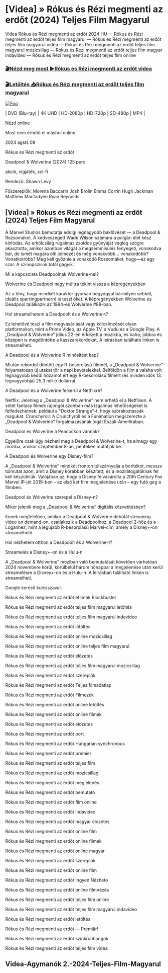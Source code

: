 <h1 tabindex="-1" class="heading-element" dir="auto">[Videa] » Rókus és Rézi megmenti az erdőt (2024) Teljes Film Magyarul </h1>

Videa Rókus és Rézi megmenti az erdőt 2024 HU — Rókus és Rézi megmenti az erdőt teljes film magyarul — Rókus és Rézi megmenti az erdőt teljes film magyarul videa — Rókus és Rézi megmenti az erdőt teljes film magyarul mozicsillag — Rókus és Rézi megmenti az erdőt teljes film magyar indavideo — Rókus és Rézi megmenti az erdőt teljes film online

<h3><a href="https://dmov.fun/hu/movie/1061785/fox-and-hare-save-the-forest-gityub" rel="nofollow">🎬Nézd meg most ►Rókus és Rézi megmenti az erdőt videa</a></h3>

<h3><a href="https://dmov.fun/hu/movie/1061785/fox-and-hare-save-the-forest-gityub" rel="nofollow">🎬Letöltés 📥Rókus és Rézi megmenti az erdőt teljes film magyarul</a></h3>

<a href="https://dmov.fun/hu/movie/1061785/fox-and-hare-save-the-forest-gityub" rel="nofollow"><img src="https://camo.githubusercontent.com/917e6ed5c302499242165dcc02bdbce85c075fd21b35918eb9c0b771855261b8/68747470733a2f2f7374617469632e7769787374617469632e636f6d2f6d656469612f6232343966395f61646163386637306662336634356238383639313639366337376465313866337e6d76322e676966" alt="Foo" style="max-width: 100%;"></a>


| DVD (Blu-ray) | 4K UHD | HD-2080p | HD-720p | SD-480p | MP4 |

Nézd online

Most nem érhető el máshol online.

2024 agsts 08

Rókus és Rézi megmenti az erdőt

Deadpool & Wolverine (2024) 125 perc

akció, vígjáték, sci-fi

Rendező: Shawn Levy

Főszereplők: Morena Baccarin Josh Brolin Emma Corrin Hugh Jackman Matthew Macfadyen Ryan Reynolds

## [Videa] » Rókus és Rézi megmenti az erdőt (2024) Teljes Film Magyarul

A Marvel Studios bemutatja eddigi legnagyobb baklövését — a Deadpool & Rozsomákot. A kedveszegett Wade Wilson számára a polgári élet kész kínlódás. Az erkölcsileg rugalmas zsoldos gyúnyáját végleg szögre akasztotta, amikor azonban világát a megsemmisülés fenyegeti, vonakodva bár, de ismét magára ölti jelmezét és még vonakvóbb... vonakodóbb? Vonatkotróbb? Meg kell győznie a vonakodó Rozsomákot, hogy—ez egy szar. A szinopszisok totál gagyik.

Mi a kapcsolata Deadpoolnak Wolverine-nel?

Wolverine és Deadpool nagy múltra tekint vissza a képregényekben

Az a tény, hogy mindkét karakter gyorsan begyógyul bármilyen sebből, ideális sparringpartnerré is teszi őket. A képregényekben Wolverine és Deadpool találkozik az 1994-es Wolverine #88-ban.

Hol streamelhetem a Deadpoolt és a Wolverine-t?

Ez lehetővé teszi a film megvásárlását vagy kölcsönzését olyan platformokon, mint a Prime Video, az Apple TV, a Vudu és a Google Play. A „Deadpool & Wolverine” július 22-én érkezett a mozikba, és balra, jobbra és középen is megdöntötte a kasszarekordokat. A leírásban található linken is streamelheti.

A Deadpool és a Wolverine R minősítést kap?

Miután rekordot döntött egy R-besorolású filmnél, a „Deadpool & Wolverine” folyamatosan új utakat tör a napi bevételekkel. Belföldön a film a valaha volt legnagyobb keddi hozamot ért egy R-besorolású filmért (és minden idők 13. legnagyobbja) 25,3 millió dollárral.

A Deadpool és a Wolverine felkerül a Netflixre?

Netflix: Jelenleg a „Deadpool & Wolverine” nem érhető el a Netflixen. A sötét fantasy filmek rajongói azonban más izgalmas lehetőségeket is felfedezhetnek, például a "Doktor Strange"-t, hogy szórakoztassák magukat. Crunchyroll: A Crunchyroll és a Funimation megszerezte a „Deadpool & Wolverine” forgalmazásának jogát Észak-Amerikában.

Deadpool és Wolverine a Peacockon vannak?

Egyelőre csak úgy nézheti meg a Deadpool & Wolverine-t, ha elmegy egy moziba, amikor szeptember 8-án, pénteken mutatják be.

A Deadpool és Wolverine egy Disney-film?

A „Deadpool & Wolverine” mindkét fronton túlszárnyalja a borítékot, messze túlmutat azon, amit a Disney korábban készített, és a mozilátogatóknak fel kell készülniük. Valójában az, hogy a Disney felvásárolta a 20th Century Fox Marvel IP-jét 2019-ben – az első két film megjelenése után – egy futó geg a filmben.

Deadpool és Wolverine szerepel a Disney-n?

Mikor jelenik meg a „Deadpool & Wolverine” digitális közvetítésben?

Ennek megfelelően, amikor a Deadpool & Wolverine debütál streaming video on demand-on, csatlakozik a Deadpoolhoz, a Deadpool 2-höz és a Loganhez, mint a legújabb R-besorolású Marvel-cím, amely a Disney+-on streamelhető.

Hol nézhetem otthon a Deadpoolt és a Wolverine-t?

Streamelés a Disney+-on és a Hulu-n

A „Deadpool & Wolverine” moziban való bemutatását követően várhatóan 2024 novembere körül, körülbelül három hónappal a megjelenése után kerül streamelésre a Disney+-on és a Hulu-n. A leírásban található linken is streamelheti.

Google kereső kulcsszavai:

Rókus és Rézi megmenti az erdőt efilmek Blockbuster

Rókus és Rézi megmenti az erdőt teljes film magyarul letöltés

Rókus és Rézi megmenti az erdőt teljes film magyarul indavideo

Rókus és Rézi megmenti az erdőt letöltés

Rókus és Rézi megmenti az erdőt online mozicsillag

Rókus és Rézi megmenti az erdőt online teljes film magyarul

Rókus és Rézi megmenti az erdőt előzetes

Rókus és Rézi megmenti az erdőt teljes film magyarul mozicsillag

Rókus és Rézi megmenti az erdőt szereplők

Rókus és Rézi megmenti az erdőt Teljes filmadatlap

Rókus és Rézi megmenti az erdőt Filmezek

Rókus és Rézi megmenti az erdőt online letöltés

Rókus és Rézi megmenti az erdőt online filmek

Rókus és Rézi megmenti az erdőt elozetes

Rókus és Rézi megmenti az erdőt port

Rókus és Rézi megmenti az erdőt Hungarian synchronous

Rókus és Rézi megmenti az erdőt premier

Rókus és Rézi megmenti az erdőt teljes film

Rókus és Rézi megmenti az erdőt mozicsillag

Rókus és Rézi megmenti az erdőt megjelenés

Rókus és Rézi megmenti az erdőt bemutató

Rókus és Rézi megmenti az erdőt film online

Rókus és Rézi megmenti az erdőt indavideo

Rókus és Rézi megmenti az erdőt magyar elozetes

Rókus és Rézi megmenti az erdőt online film

Rókus és Rézi megmenti az erdőt online filmek

Rókus és Rézi megmenti az erdőt online magyar

Rókus és Rézi megmenti az erdőt szereplok

Rókus és Rézi megmenti az erdőt online film

Rókus és Rézi megmenti az erdőt Ingyen Nézheto

Rókus és Rézi megmenti az erdőt online filmnézés

Rókus és Rézi megmenti az erdőt teljes film online

Rókus és Rézi megmenti az erdőt teljes film magyarul indavideo

Rókus és Rézi megmenti az erdőt letöltés

Rókus és Rézi megmenti az erdőt — Premiär!

Rókus és Rézi megmenti az erdőt szinkronhangok

Rókus és Rézi megmenti az erdőt teljes film videa

## Videa-Agymanók 2.-2024-Teljes-Film-Magyarul
